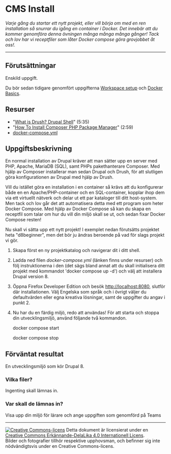 # CMS Install    

_Varje gång du startar ett nytt projekt, eller vill börja om med en ren installation så snurrar du igång en container i Docker. Det innebär att du kommer genomföra denna övningen många många många gånger! Tack och lov har vi receptfiler som låter Docker compose göra grovjobbet åt oss!._         

---    

## Förutsättningar    

Enskild uppgift.      

Du bör sedan tidigare genomfört uppgifterna [Workspace setup](https://tcstenungsund.github.io/schedule/assignment.html?link=assignments/weuweb02-workspace_setup) och [Docker Basics](https://tcstenungsund.github.io/schedule/assignment.html?link=assignments/weuweb02-docker_basics).  

## Resurser

* "[What is Drush? Drupal Shell](https://youtu.be/WIjSfExbOCM)" (5:35)  
* "[How To Install Composer PHP Package Manager](https://youtu.be/9renbvFpWsI)" (2:59)  
* [docker-compose.yml](https://github.com/tcstenungsund/docker/blob/main/drupal/docker-compose.yml)  

## Uppgiftsbeskrivning        

En normal installation av Drupal kräver att man sätter upp en server med PHP, Apache, MariaDB (SQL), samt PHPs pakethanterare Composer. Med hjälp av Composer installerar man sedan Drupal och Drush, för att slutligen göra konfigurationen av Drupal med hjälp av Drush.          

Vill du istället göra en installation i en container så krävs att du konfigurerar både en en Apache/PHP-container och en SQL-container, kopplar ihop dem via ett virtuellt nätverk och delar ut ett par kataloger till ditt host-system. Men tack och lov går det att automatisera detta med ett program som heter Docker Compose. Med hjälp av Docker Compose så kan du skapa en receptfil som talar om hur du vill din miljö skall se ut, och sedan fixar Docker Compose resten! 

Nu skall vi sätta upp ett nytt projekt! I exemplet nedan förutsätts projektet heta "d8beginner", men det bör ju ändras beroende på vad för slags projekt vi gör.  

1) Skapa först en ny projektkatalog och navigerar dit i ditt shell.  

2) Ladda ned filen _docker-compose.yml_ (länken finns under resurser) och följ instruktionerna i den (det sägs bland annat att du skall initialisera ditt projekt med kommandot 'docker compose up -d') och välj att installera Drupal version 8.  

3) Öppna Firefox Developer Edition och besök [http://localhost:8080](http://localhost:8080/), slutför där installationen. Välj Engelska som språk och i övrigt väljer du defaultvärden eller egna kreativa lösningar, samt de uppgifter du angav i punkt 2.  

4) Nu har du en färdig miljö, redo att användas! För att starta och stoppa din utvecklingsmiljö, använd följande två kommandon.  

    docker compose start 
    
    docker compose stop  

## Förväntat resultat

En utvecklingsmiljö som kör Drupal 8.  

### Vilka filer?

Ingenting skall lämnas in.     

### Var skall de lämnas in?

Visa upp din miljö för lärare och ange uppgiften som genomförd på Teams 

---     

[![Creative Commons-licens](https://i.creativecommons.org/l/by-sa/4.0/80x15.png)](http://creativecommons.org/licenses/by-sa/4.0/) Detta dokument är licensierat under en [Creative Commons Erkännande-DelaLika 4.0 Internationell Licens](http://creativecommons.org/licenses/by-sa/4.0/).    
Bilder och fotografier tillhör respektive upphovsman, och befinner sig inte nödvändigtsvis under en Creative Commons-licens.   
